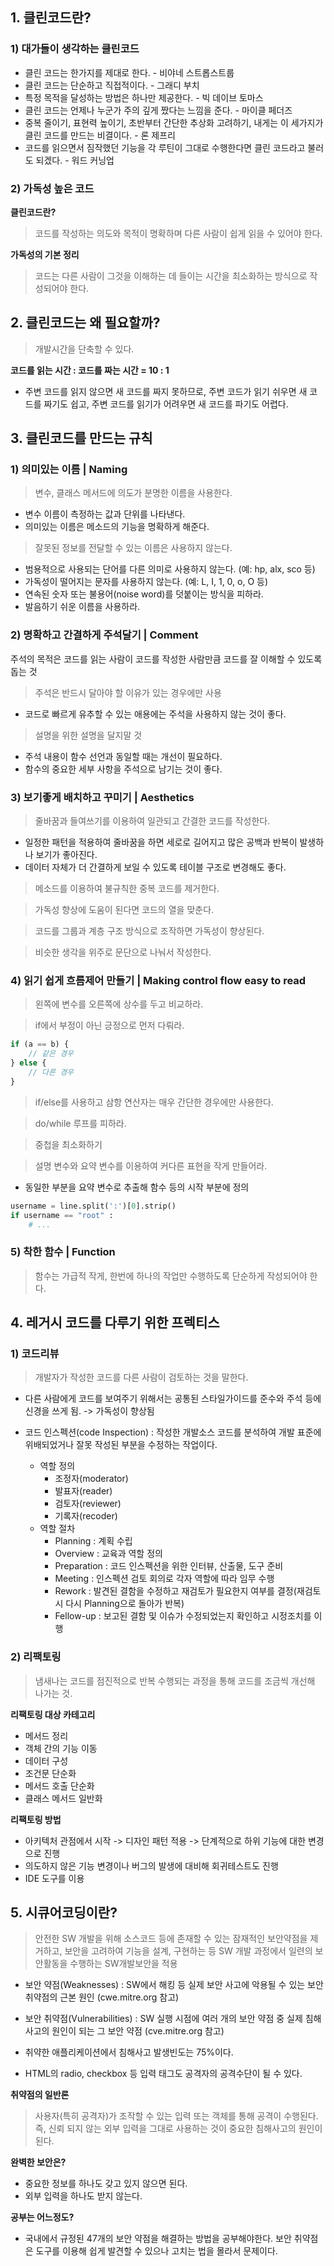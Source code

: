 ## 1. 클린코드란?

### 1) 대가들이 생각하는 클린코드
- 클린 코드는 한가지를 제대로 한다. - 비야네 스트롭스트룹
- 클린 코드는 단순하고 직접적이다. - 그래디 부치
- 특정 목적을 달성하는 방법은 하나만 제공한다. - 빅 데이브 토마스
- 클린 코드는 언제나 누군가 주의 깊게 짰다는 느낌을 준다. - 마이클 페더즈
- 중복 줄이기, 표현력 높이기, 초반부터 간단한 추상화 고려하기, 내게는 이 세가지가 클린 코드를 만드는 비결이다. - 론 제프리
- 코드를 읽으면서 짐작했던 기능을 각 루틴이 그대로 수행한다면 클린 코드라고 불러도 되겠다. - 워드 커닝업

### 2) 가독성 높은 코드
**클린코드란?**
> 코드를 작성하는 의도와 목적이 명확하며 다른 사람이 쉽게 읽을 수 있어야 한다.

**가독성의 기본 정리**
> 코드는 다른 사람이 그것을 이해하는 데 들이는 시간을 최소화하는 방식으로 작성되어야 한다.

## 2. 클린코드는 왜 필요할까?
> 개발시간을 단축할 수 있다.

**코드를 읽는 시간 : 코드를 짜는 시간 = 10 : 1**
- 주변 코드를 읽지 않으면 새 코드를 짜지 못하므로, 주변 코드가 읽기 쉬우면 새 코드를 짜기도 쉽고, 주변 코드를 읽기가 어려우면 새 코드를 파기도 어렵다.

## 3. 클린코드를 만드는 규칙
### 1) 의미있는 이름 | Naming
> 변수, 클래스 메서드에 의도가 분명한 이름을 사용한다.
- 변수 이름이 측정하는 값과 단위를 나타낸다.
- 의미있는 이름은 메소드의 기능을 명확하게 해준다.

> 잘못된 정보를 전달할 수 있는 이름은 사용하지 않는다.
- 범용적으로 사용되는 단어를 다른 의미로 사용하지 않는다. (예: hp, alx, sco 등)
- 가독성이 떨어지는 문자를 사용하지 않는다. (예: L, I, 1, 0, o, O 등)
- 연속된 숫자 또는 불용어(noise word)를 덧붙이는 방식을 피하라.
- 발음하기 쉬운 이름을 사용하라.

### 2) 명확하고 간결하게 주석달기 | Comment
주석의 목적은 코드를 읽는 사람이 코드를 작성한 사람만큼 코드를 잘 이해할 수 있도록 돕는 것
> 주석은 반드시 달아야 할 이유가 있는 경우에만 사용
- 코드로 빠르게 유추할 수 있는 애용에는 주석을 사용하지 않는 것이 좋다.

> 설명을 위한 설명을 달지말 것
- 주석 내용이 함수 선언과 동일할 때는 개선이 필요하다.
- 함수의 중요한 세부 사항을 주석으로 남기는 것이 좋다.

### 3) 보기좋게 배치하고 꾸미기 | Aesthetics
> 줄바꿈과 들여쓰기를 이용하여 일관되고 간결한 코드를 작성한다.
- 일정한 패턴을 적용하여 줄바꿈을 하면 세로로 길어지고 많은 공백과 반복이 발생하나 보기가 좋아진다.
- 데이터 자체가 더 간결하게 보일 수 있도록 테이블 구조로 변경해도 좋다.

> 메소드를 이용하여 불규칙한 중복 코드를 제거한다.

> 가독성 향상에 도움이 된다면 코드의 열을 맞춘다.

> 코드를 그룹과 계층 구조 방식으로 조작하면 가독성이 향상된다.

> 비슷한 생각을 위주로 문단으로 나눠서 작성한다.

### 4) 읽기 쉽게 흐름제어 만들기 | Making control flow easy to read
> 왼쪽에 변수를 오른쪽에 상수를 두고 비교하라.

> if에서 부정이 아닌 긍정으로 먼저 다뤄라.
```javascript
if (a == b) {
    // 같은 경우
} else {
    // 다른 경우
}
```

> if/else를 사용하고 삼항 연산자는 매우 간단한 경우에만 사용한다.

> do/while 루프를 피하라.

> 중첩을 최소화하기

> 설명 변수와 요약 변수를 이용하여 커다른 표현을 작게 만들어라.
- 동일한 부분을 요약 변수로 추출해 함수 등의 시작 부분에 정의
```python
username = line.split(':')[0].strip()
if username == "root" :
    # ...
```

### 5) 착한 함수 | Function
> 함수는 가급적 작게, 한번에 하나의 작업만 수행하도록 단순하게 작성되어야 한다.

## 4. 레거시 코드를 다루기 위한 프렉티스
### 1) 코드리뷰
> 개발자가 작성한 코드를 다른 사람이 검토하는 것을 말한다.

- 다른 사람에게 코드를 보여주기 위해서는 공통된 스타일가이드를 준수와 주석 등에 신경을 쓰게 됨. -> 가독성이 향상됨

- 코드 인스펙션(code Inspection) : 작성한 개발소스 코드를 분석하여 개발 표준에 위배되었거나 잘못 작성된 부분을 수정하는 작업이다.
    - 역할 정의
        - 조정자(moderator)
        - 발표자(reader)
        - 검토자(reviewer)
        - 기록자(recoder)
    - 역할 절차
        - Planning : 계획 수립
        - Overview : 교육과 역할 정의
        - Preparation : 코드 인스펙션을 위한 인터뷰, 산출물, 도구 준비
        - Meeting : 인스펙션 검토 회의로 각자 역할에 따라 임무 수행
        - Rework : 발견된 결함을 수정하고 재검토가 필요한지 여부를 결정(재검토시 다시 Planning으로 돌아가 반복) 
        - Fellow-up : 보고된 결함 및 이슈가 수정되었는지 확인하고 시정조치를 이행

### 2) 리팩토링
> 냄새나는 코드를 점진적으로 반복 수행되는 과정을 통해 코드를 조금씩 개선해 나가는 것.

**리팩토링 대상 카테고리**
- 메서드 정리
- 객체 간의 기능 이동
- 데이터 구성
- 조건문 단순화
- 메서드 호출 단순화
- 클래스 메서드 일반화

**리팩토링 방법**
- 아키텍처 관점에서 시작 -> 디자인 패턴 적용 -> 단계적으로 하위 기능에 대한 변경으로 진행
- 의도하지 않은 기능 변경이나 버그의 발생에 대비해 회귀테스트도 진행
- IDE 도구를 이용

## 5. 시큐어코딩이란?
> 안전한 SW 개발을 위해 소스코드 등에 존재할 수 있는 잠재적인 보안약점을 제거하고, 보안을 고려하여 기능을 설계, 구현하는 등 SW 개발 과정에서 일련의 보안활동을 수행하는 SW개발보안을 적용

- 보안 약점(Weaknesses) : SW에서 해킹 등 실제 보안 사고에 악용될 수 있는 보안 취약점의 근본 원인 (cwe.mitre.org 참고)
- 보안 취약점(Vulnerabilities) : SW 실행 시점에 여러 개의 보안 약점 중 실제 침해 사고의 원인이 되는 그 보안 약점 (cve.mitre.org 참고)

- 취약한 애플리케이션에서 침해사고 발생빈도는 75%이다.
- HTML의 radio, checkbox 등 입력 태그도 공격자의 공격수단이 될 수 있다.

**취약점의 일반론**
> 사용자(특히 공격자)가 조작할 수 있는 입력 또는 객체를 통해 공격이 수행된다. 즉, 신뢰 되지 않는 외부 입력을 그대로 사용하는 것이 중요한 침해사고의 원인이 된다.

**완벽한 보안은?**
- 중요한 정보를 하나도 갖고 있지 않으면 된다.
- 외부 입력을 하나도 받지 않는다.

**공부는 어느정도?**
- 국내에서 규정된 47개의 보안 약점을 해결하는 방법을 공부해야한다. 보안 취약점은 도구를 이용해 쉽게 발견할 수 있으나 고치는 법을 몰라서 문제이다.
